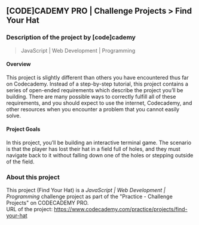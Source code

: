 ## [CODE]CADEMY PRO | Challenge Projects >  Find Your Hat
### Description of the project by [code]cademy
> JavaScript | Web Development | Programming

#### Overview
This project is slightly different than others you have encountered thus far on Codecademy. Instead of a step-by-step tutorial, this project contains a series of open-ended requirements which describe the project you’ll be building. There are many possible ways to correctly fulfill all of these requirements, and you should expect to use the internet, Codecademy, and other resources when you encounter a problem that you cannot easily solve. 

#### Project Goals
In this project, you’ll be building an interactive terminal game. The scenario is that the player has lost their hat in a field full of holes, and they must navigate back to it without falling down one of the holes or stepping outside of the field.
  
### About this project
This project (Find Your Hat) is a *JavaScript | Web Development | Programming* challenge project as part of the "Practice - Challenge Projects" on CODECADEMY PRO.  
URL of the project: https://www.codecademy.com/practice/projects/find-your-hat